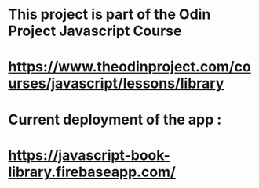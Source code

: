 

# This project is part of the Odin Project Javascript Course

# https://www.theodinproject.com/courses/javascript/lessons/library

# Current deployment of the app :

# https://javascript-book-library.firebaseapp.com/